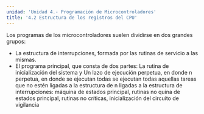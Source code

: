 ```yaml
---
unidad: 'Unidad 4.- Programación de Microcontroladores'
title: '4.2 Estructura de los registros del CPU'
---
```


Los programas de los microcontroladores suelen dividirse en dos grandes grupos:
* La estructura de interrupciones, formada por las rutinas de servicio a las
mismas.
* El programa principal, que consta de dos partes: La rutina de
inicialización del sistema y Un lazo de ejecución perpetua, en donde n
perpetua, en donde se ejecutan todas se ejecutan todas aquellas tareas
que no estén ligadas a la estructura de n ligadas a la estructura de
interrupciones: máquina de estados principal, rutinas no quina de estados
principal, rutinas no críticas, inicialización del circuito de vigilancia
 
